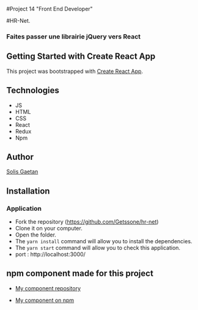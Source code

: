 #Project 14 "Front End Developer" 

#HR-Net. 
### Faites passer une librairie jQuery vers React
## Getting Started with Create React App

This project was bootstrapped with [Create React App](https://github.com/facebook/create-react-app).

## Technologies
- JS
- HTML
- CSS 
- React
- Redux
- Npm

## Author
[Solis Gaetan](https://github.com/Getssone)

## Installation


### Application
- Fork the repository (https://github.com/Getssone/hr-net)
- Clone it on your computer.
- Open the folder.
- The `yarn install` command will allow you to install the dependencies.
- The `yarn start` command will allow you to check this application.
- port : http://localhost:3000/

## npm component made for this project

- [My component repository ](https://github.com/Getssone/Packahe-Modal-p14-V2)

- [My component on npm](https://www.npmjs.com/package/package-modal-p14-v2)
